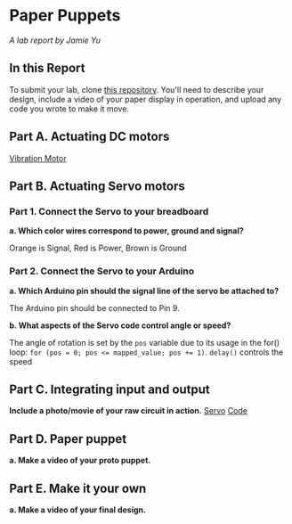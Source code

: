 # Paper Puppets

*A lab report by Jamie Yu*

## In this Report

To submit your lab, clone [this repository](https://github.com/FAR-Lab/IDD-Fa18-Lab4). You'll need to describe your design, include a video of your paper display in operation, and upload any code you wrote to make it move.

## Part A. Actuating DC motors

[Vibration Motor](https://www.youtube.com/watch?v=8eO_NGx82ng)

## Part B. Actuating Servo motors

### Part 1. Connect the Servo to your breadboard

**a. Which color wires correspond to power, ground and signal?**

Orange is Signal, Red is Power, Brown is Ground

### Part 2. Connect the Servo to your Arduino

**a. Which Arduino pin should the signal line of the servo be attached to?**

The Arduino pin should be connected to Pin 9. 

**b. What aspects of the Servo code control angle or speed?**

The angle of rotation is set by the `pos` variable  due to its usage in the for() loop: `for (pos = 0; pos <= mapped_value; pos += 1)`. `delay()` controls the speed

## Part C. Integrating input and output

**Include a photo/movie of your raw circuit in action.**
[Servo](https://www.youtube.com/watch?v=WeX1r8tB9hI)
[Code](https://github.com/jamiekimyu/IDD-Fa18-Lab4/blob/master/servo.ino)

## Part D. Paper puppet

**a. Make a video of your proto puppet.**

## Part E. Make it your own

**a. Make a video of your final design.**
 
